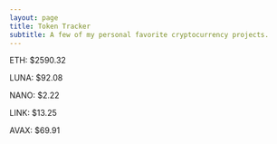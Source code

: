 ```yaml
---
layout: page
title: Token Tracker
subtitle: A few of my personal favorite cryptocurrency projects.
---
```


<!--BEGINCRYPTOINPUT-->
ETH: $2590.32

LUNA: $92.08

NANO: $2.22

LINK: $13.25

AVAX: $69.91

<!--ENDCRYPTOINPUT-->
